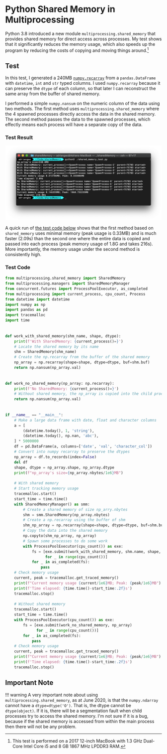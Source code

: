 # Python Shared Memory in Multiprocessing

Python 3.8 introduced a new module `multiprocessing.shared_memory` that provides
shared memory for direct access across processes. My test shows that it
significantly reduces the memory usage, which also speeds up the program by
reducing the costs of copying and moving things around.[^1]

[^1]: This test is performed on a 2017 12-inch MacBook with 1.3 GHz Dual-Core
Intel Core i5 and 8 GB 1867 MHz LPDDR3 RAM.

## Test

In this test, I generated a 240MB
[`numpy.recarray`](https://numpy.org/doc/stable/reference/generated/numpy.recarray.html)
from a `pandas.DataFrame` with `datetime`, `int` and `str` typed columns. I used
`numpy.recarray` because it can preserve the `dtype` of each column, so that
later I can reconstruct the same array from the buffer of shared memory.

I performed a simple `numpy.nansum` on the numeric column of the data using two
methods. The first method uses `multiprocessing.shared_memory` where the 4
spawned processes directly access the data in the shared memory. The second
method passes the data to the spawned processes, which effectly means each
process will have a separate copy of the data.

### Test Result

![test-result](/images/Python-SharedMemory-test.png)

A quick run of [the test code below](#test-code) shows that the first method
based on `shared_memory` uses minimal memory (peak usage is 0.33MB) and is much
faster (2.09s) than the second one where the entire data is copied and passed
into each process (peak memory usage of 1.8G and takes 216s). More
importantly, the memory usage under the second method is consistently high.

### Test Code

```python linenums="1"
from multiprocessing.shared_memory import SharedMemory
from multiprocessing.managers import SharedMemoryManager
from concurrent.futures import ProcessPoolExecutor, as_completed
from multiprocessing import current_process, cpu_count, Process
from datetime import datetime
import numpy as np
import pandas as pd
import tracemalloc
import time


def work_with_shared_memory(shm_name, shape, dtype):
    print(f'With SharedMemory: {current_process()=}')
    # Locate the shared memory by its name
    shm = SharedMemory(shm_name)
    # Create the np.recarray from the buffer of the shared memory
    np_array = np.recarray(shape=shape, dtype=dtype, buf=shm.buf)
    return np.nansum(np_array.val)


def work_no_shared_memory(np_array: np.recarray):
    print(f'No SharedMemory: {current_process()=}')
    # Without shared memory, the np_array is copied into the child process
    return np.nansum(np_array.val)


if __name__ == "__main__":
    # Make a large data frame with date, float and character columns
    a = [
        (datetime.today(), 1, 'string'),
        (datetime.today(), np.nan, 'abc'),
    ] * 5000000
    df = pd.DataFrame(a, columns=['date', 'val', 'character_col'])
    # Convert into numpy recarray to preserve the dtypes
    np_array = df.to_records(index=False)
    del df
    shape, dtype = np_array.shape, np_array.dtype
    print(f"np_array's size={np_array.nbytes/1e6}MB")

    # With shared memory
    # Start tracking memory usage
    tracemalloc.start()
    start_time = time.time()
    with SharedMemoryManager() as smm:
        # Create a shared memory of size np_arry.nbytes
        shm = smm.SharedMemory(np_array.nbytes)
        # Create a np.recarray using the buffer of shm
        shm_np_array = np.recarray(shape=shape, dtype=dtype, buf=shm.buf)
        # Copy the data into the shared memory
        np.copyto(shm_np_array, np_array)
        # Spawn some processes to do some work
        with ProcessPoolExecutor(cpu_count()) as exe:
            fs = [exe.submit(work_with_shared_memory, shm.name, shape, dtype)
                  for _ in range(cpu_count())]
            for _ in as_completed(fs):
                pass
    # Check memory usage
    current, peak = tracemalloc.get_traced_memory()
    print(f"Current memory usage {current/1e6}MB; Peak: {peak/1e6}MB")
    print(f'Time elapsed: {time.time()-start_time:.2f}s')
    tracemalloc.stop()

    # Without shared memory
    tracemalloc.start()
    start_time = time.time()
    with ProcessPoolExecutor(cpu_count()) as exe:
        fs = [exe.submit(work_no_shared_memory, np_array)
              for _ in range(cpu_count())]
        for _ in as_completed(fs):
            pass
    # Check memory usage
    current, peak = tracemalloc.get_traced_memory()
    print(f"Current memory usage {current/1e6}MB; Peak: {peak/1e6}MB")
    print(f'Time elapsed: {time.time()-start_time:.2f}s')
    tracemalloc.stop()
```

## Important Note

!!! warning
    A very important note about using `multiprocessing.shared_memory`, as at June
    2020, is that the `numpy.ndarray` cannot have a `dtype=dtype('O')`. That is, the
    dtype cannot be `dtype(object)`. If it is, there will be a segmentation fault
    when child processes try to access the shared memory. I'm not sure if it is a
    bug, because if the shared memory is accessed from within the main process then
    there will not be any problem.
